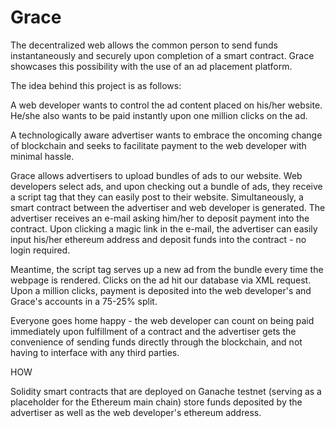 # Grace

The decentralized web allows the common person to send funds instantaneously and securely upon completion of a smart contract. Grace showcases this possibility with the use of an ad placement platform.

The idea behind this project is as follows:

A web developer wants to control the ad content placed on his/her website. He/she also wants to be paid instantly upon one million clicks on the ad.

A technologically aware advertiser wants to embrace the oncoming change of blockchain and seeks to facilitate payment to the web developer with minimal hassle.

Grace allows advertisers to upload bundles of ads to our website. Web developers select ads, and upon checking out a bundle of ads, they receive a script tag that they can easily post to their website. Simultaneously, a smart contract between the advertiser and web developer is generated. The advertiser receives an e-mail asking him/her to deposit payment into the contract. Upon clicking a magic link in the e-mail, the advertiser can easily input his/her ethereum address and deposit funds into the contract - no login required.

Meantime, the script tag serves up a new ad from the bundle every time the webpage is rendered. Clicks on the ad hit our database via XML request. Upon a million clicks, payment is deposited into the web developer's and Grace's accounts in a 75-25% split.

Everyone goes home happy - the web developer can count on being paid immediately upon fulfillment of a contract and the advertiser gets the convenience of sending funds directly through the blockchain, and not having to interface with any third parties.

HOW

Solidity smart contracts that are deployed on Ganache testnet (serving as a placeholder for the Ethereum main chain) store funds deposited by the advertiser as well as the web developer's ethereum address.
